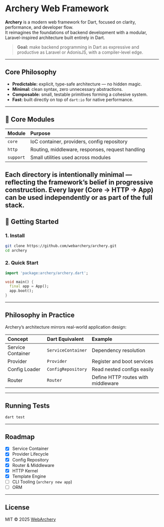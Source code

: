 # Archery Web Framework

**Archery** is a modern web framework for Dart, focused on clarity, performance, and developer flow.  
It reimagines the foundations of backend development with a modular, Laravel-inspired architecture built entirely in Dart.

> **Goal:** make backend programming in Dart as expressive and productive as Laravel or AdonisJS, with a compiler-level edge.

---

## Core Philosophy

- **Predictable:** explicit, type-safe architecture — no hidden magic.  
- **Minimal:** clean syntax, zero unnecessary abstractions.  
- **Composable:** small, testable primitives forming a cohesive system.  
- **Fast:** built directly on top of `dart:io` for native performance.

---

## 🧱 Core Modules

| Module    | Purpose                                          |
| :-------- | :----------------------------------------------- |
| `core`    | IoC container, providers, config repository      |
| `http`    | Routing, middleware, responses, request handling |
| `support` | Small utilities used across modules              |

Each directory is intentionally minimal — reflecting the framework’s belief in **progressive construction**.
Every layer (Core → HTTP → App) can be used independently or as part of the full stack.
---

## 🚀 Getting Started

### 1. Install

```bash
git clone https://github.com/webarchery/archery.git
cd archery
```

### 2. Quick Start

```dart
import 'package:archery/archery.dart';

void main() {
  final app = App();
  app.boot();
}
```

---

## Philosophy in Practice

Archery’s architecture mirrors real-world application design:

| Concept           | Dart Equivalent    | Example                            |
| :---------------- | :----------------- | :--------------------------------- |
| Service Container | `ServiceContainer` | Dependency resolution              |
| Provider          | `Provider`         | Register and boot services         |
| Config Loader     | `ConfigRepository` | Read nested configs easily         |
| Router            | `Router`           | Define HTTP routes with middleware |

---

## Running Tests

```bash
dart test
```

---
## Roadmap

* [x] Service Container
* [x] Provider Lifecycle
* [x] Config Repository
* [x] Router & Middleware
* [x] HTTP Kernel
* [x] Template Engine
* [ ] CLI Tooling (`archery new app`)
* [ ] ORM

---

## License

MIT © 2025 [WebArchery](https://github.com/webarchery)
